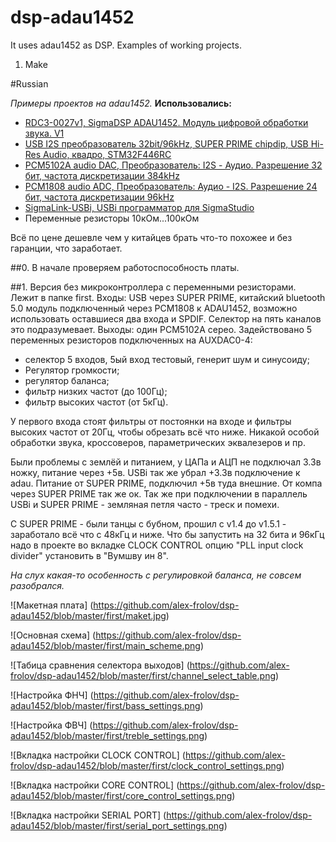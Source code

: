 # dsp-adau1452

It uses adau1452 as DSP. Examples of working projects.


1. Make


#Russian

*Примеры проектов на adau1452.*
**Использовались:**
* [RDC3-0027v1, SigmaDSP ADAU1452. Модуль цифровой обработки звука. V1](https://www.chipdip.ru/product/rdc3-0027v1)
* [USB I2S преобразователь 32bit/96kHz, SUPER PRIME chipdip, USB Hi-Res Audio, квадро, STM32F446RC](https://www.chipdip.ru/product0/9000569733)
* [PCM5102A audio DAC, Преобразователь: I2S - Аудио. Разрешение 32 бит, частота дискретизации 384kHz](https://www.chipdip.ru/product/pcm5102a-audio-dac)
* [PCM1808 audio ADC, Преобразователь: Аудио - I2S. Разрешение 24 бит, частота дискретизации 96kHz](https://www.chipdip.ru/product/pcm1808-audio-adc)
* [SigmaLink-USBi, USBi программатор для SigmaStudio](https://www.chipdip.ru/product/sigmalink-usbi)
* Переменные резисторы 10кОм...100кОм

Всё по цене дешевле чем у китайцев брать что-то похожее и без гаранции, что заработает.

##0. В начале проверяем работоспособность платы.

##1. Версия без микроконтроллера с переменными резисторами. Лежит в папке first.
Входы: USB через SUPER PRIME, китайский bluetooth 5.0 модуль подключенный через PCM1808 к ADAU1452, возможно использовать оставшиеся два входа и SPDIF. Селектор на пять каналов это подразумевает.
Выходы: один PCM5102A серео.
Задействовано 5 переменных резисторов подключенных на AUXDAC0-4:
 - селектор 5 входов, 5ый вход тестовый, генерит шум и синусоиду;
 - Регулятор громкости;
 - регулятор баланса;
 - фильтр низких частот (до 100Гц);
 - фильтр высоких частот (от 5кГц).

У первого входа стоят фильтры от постоянки на входе и фильтры высоких частот от 20Гц, чтобы обрезать всё что ниже.
Никакой особой обработки звука, кроссоверов, параметрических эквалезеров и пр.

Были проблемы с землёй и питанием, у ЦАПа и АЦП не подключал 3.3в ножку, питание через +5в.
USBi так же убрал +3.3в подключение к adau.
Питание от SUPER PRIME, подключил +5в туда внешние. От компа через SUPER PRIME так же ок.
Так же при подключении в параллель USBi и SUPER PRIME - земляная петля часто - треск и помехи.

С SUPER PRIME - были танцы с бубном, прошил с v1.4 до v1.5.1 - заработало всё что с 48кГц и ниже.
Что бы запустить на 32 бита и 96кГц надо в проекте во вкладке CLOCK CONTROL опцию "PLL input clock divider" установить в "Вумшву ин 8".

*На слух какая-то особенность с регулировкой баланса, не совсем разобрался.*

![Макетная плата] (https://github.com/alex-frolov/dsp-adau1452/blob/master/first/maket.jpg)

![Основная схема] (https://github.com/alex-frolov/dsp-adau1452/blob/master/first/main_scheme.png)

![Табица сравнения селектора выходов] (https://github.com/alex-frolov/dsp-adau1452/blob/master/first/channel_select_table.png)

![Настройка ФНЧ] (https://github.com/alex-frolov/dsp-adau1452/blob/master/first/bass_settings.png)

![Настройка ФВЧ] (https://github.com/alex-frolov/dsp-adau1452/blob/master/first/treble_settings.png)

![Вкладка настройки CLOCK CONTROL] (https://github.com/alex-frolov/dsp-adau1452/blob/master/first/clock_control_settings.png)

![Вкладка настройки CORE CONTROL] (https://github.com/alex-frolov/dsp-adau1452/blob/master/first/core_control_settings.png)

![Вкладка настройки SERIAL PORT] (https://github.com/alex-frolov/dsp-adau1452/blob/master/first/serial_port_settings.png)
